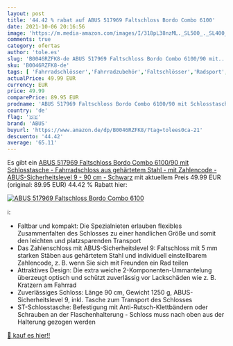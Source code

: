 ```yaml
---
layout: post
title: '44.42 % rabat auf ABUS 517969 Faltschloss Bordo Combo 6100'
date: 2021-10-06 20:16:56
image: 'https://m.media-amazon.com/images/I/318pL38nzML._SL500_._SL400_.jpg'
comments: true
category: ofertas
author: 'tole.es'
slug: 'B0046RZFK8-de ABUS 517969 Faltschloss Bordo Combo 6100/90 mit...'
sku: 'B0046RZFK8-de'
tags: [ 'Fahrradschlösser','Fahrradzubehör','Faltschlösser','Radsport','Sport','Sport & Freizeit','Sportausrüstung & -bekleidung','abus', ]
actualPrice: 49.99 EUR
currency: EUR
price: 49.99
comparePrice: 89.95 EUR
prodname: 'ABUS 517969 Faltschloss Bordo Combo 6100/90 mit Schlosstasche - Fahrradschloss aus gehärtetem Stahl - mit Zahlencode - ABUS-Sicherheitslevel 9 - 90 cm - Schwarz'
country: 'de'
flag: '🇩🇪'
brand: 'ABUS'
buyurl: 'https://www.amazon.de/dp/B0046RZFK8/?tag=tolees0ca-21'
descuento: '44.42'
average: '65.11'
---
```


Es gibt ein [ABUS 517969 Faltschloss Bordo Combo 6100/90 mit Schlosstasche - Fahrradschloss aus gehärtetem Stahl - mit Zahlencode - ABUS-Sicherheitslevel 9 - 90 cm - Schwarz](https://www.amazon.de/dp/B0046RZFK8/?tag=tolees0ca-21) mit aktuellem Preis 49.99 EUR (original: 89.95 EUR) 44.42 % Rabatt hier:

[![ABUS 517969 Faltschloss Bordo Combo 6100](https://m.media-amazon.com/images/I/318pL38nzML._SL500_._SL400_.jpg)](https://www.amazon.de/dp/B0046RZFK8/?tag=tolees0ca-21)

ℹ️:

- Faltbar und kompakt: Die Spezialnieten erlauben flexibles Zusammenfalten des Schlosses zu einer handlichen Größe und somit den leichten und platzsparenden Transport
- Das Zahlenschloss mit ABUS-Sicherheitslevel 9: Faltschloss mit 5 mm starken Stäben aus gehärtetem Stahl und individuell einstellbarem Zahlencode, z. B. wenn Sie sich mit Freunden ein Rad teilen
- Attraktives Design: Die extra weiche 2-Komponenten-Ummantelung überzeugt optisch und schützt zuverlässig vor Lackschäden wie z. B. Kratzern am Fahrrad
- Zuverlässiges Schloss: Länge 90 cm, Gewicht 1250 g, ABUS-Sicherheitslevel 9, inkl. Tasche zum Transport des Schlosses
- ST-Schlosstasche: Befestigung mit Anti-Rutsch-Klettbändern oder Schrauben an der Flaschenhalterung - Schloss muss nach oben aus der Halterung gezogen werden

[🛒 kauf es hier!!](https://www.amazon.de/dp/B0046RZFK8/?tag=tolees0ca-21)
